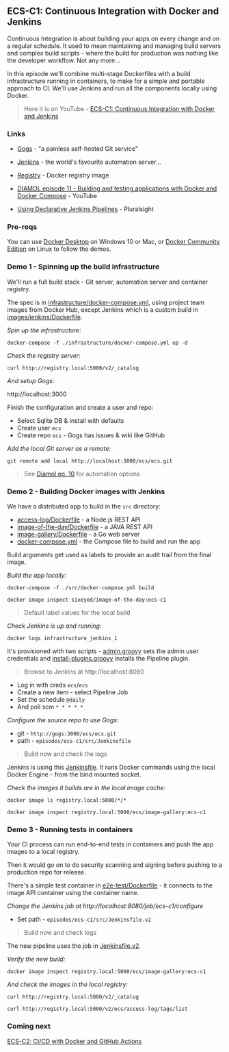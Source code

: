 ## ECS-C1: Continuous Integration with Docker and Jenkins

Continuous Integration is about building your apps on every change and on a regular schedule. It used to mean maintaining and managing build servers and complex build scripts - where the build for production was nothing like the developer workflow. Not any more...

In this episode we'll combine multi-stage Dockerfiles with a build infrastructure running in containers, to make for a simple and portable approach to CI. We'll use Jenkins and run all the components locally using Docker.

> Here it is on YouTube - [ECS-C1: Continuous Integration with Docker and Jenkins](https://youtu.be/MBDxDM4NkbI)

### Links

* [Gogs](https://gogs.io) - "a painless self-hosted Git service"

* [Jenkins](https://www.jenkins.io) - the world's favourite automation server...

* [Registry](https://github.com/docker/distribution) - Docker registry image

* [DIAMOL episode 11 - Building and testing applications with Docker and Docker Compose](https://youtu.be/lO-Lwwy04zs) - YouTube

* [Using Declarative Jenkins Pipelines](https://pluralsight.pxf.io/DPOAj) - Pluralsight

### Pre-reqs

You can use [Docker Desktop](https://www.docker.com/products/docker-desktop) on Windows 10 or Mac, or [Docker Community Edition](https://docs.docker.com/engine/install/) on Linux to follow the demos.

### Demo 1 - Spinning up the build infrastructure

We'll run a full build stack - Git server, automation server and container registry.

The spec is in [infrastructure/docker-compose.yml](./infrastructure/docker-compose.yml), using project team images from Docker Hub, except Jenkins which is a custom build in [images/jenkins/Dockerfile](./images/jenkins/Dockerfile).

_Spin up the infrastructure:_

```
docker-compose -f ./infrastructure/docker-compose.yml up -d
```

_Check the registry server:_

```
curl http://registry.local:5000/v2/_catalog
```

_And setup Gogs:_

http://localhost:3000

Finish the configuration and create a user and repo:

* Select Sqlite DB & install with defaults
* Create user `ecs`
* Create repo `ecs` - Gogs has issues & wiki like GitHub

_Add the local Git server as a remote:_

```
git remote add local http://localhost:3000/ecs/ecs.git
```

> See [Diamol ep. 10](https://youtu.be/lO-Lwwy04zs) for automation options

### Demo 2 - Building Docker images with Jenkins

We have a distributed app to build in the `src` directory:

* [access-log/Dockerfile](./src/access-log/Dockerfile) - a Node.js REST API
* [image-of-the-day/Dockerfile](./src/image-of-the-day/Dockerfile) - a JAVA REST API
* [image-gallery/Dockerfile](./src/image-gallery/Dockerfile) - a Go web server
* [docker-compose.yml](./src/docker-compose.yml) - the Compose file to build and run the app

Build arguments get used as labels to provide an audit trail from the final image.

_Build the app locally:_

```
docker-compose -f ./src/docker-compose.yml build

docker image inspect sixeyed/image-of-the-day:ecs-c1
```

> Default label values for the local build

_Check Jenkins is up and running:_

```
docker logs infrastructure_jenkins_1
```

It's provisioned with two scripts - [admin.groovy](./infrastructure/jenkins/admin.groovy) sets the admin user credentials and [install-plugins.groovy](./infrastructure/jenkins/install-plugins.groovy) installs the Pipeline plugin.

> Browse to Jenkins at http://localhost:8080

* Log in with creds `ecs`/`ecs`
* Create a new item - select Pipeline Job
* Set the schedule `@daily`
* And poll scm `* * * * * `

_Configure the source repo to use Gogs:_

* git - `http://gogs:3000/ecs/ecs.git`
* path - `episodes/ecs-c1/src/Jenkinsfile`

> Build now and check the logs

Jenkins is using this [Jenkinsfile](.\src\Jenkinsfile). It runs Docker commands using the local Docker Engine - from the bind mounted socket. 

_Check the images it builds are in the local image cache:_

```
docker image ls registry.local:5000/*/*

docker image inspect registry.local:5000/ecs/image-gallery:ecs-c1
```

### Demo 3 - Running tests in containers

Your CI process can run end-to-end tests in containers and push the app images to a local registry. 

Then it would go on to do security scanning and signing before pushing to a production repo for release.

There's a simple test container in [e2e-test/Dockerfile](./src/e2e-test/Dockerfile) - it connects to the image API container using the container name.

_Change the Jenkins job at http://localhost:8080/job/ecs-c1/configure_

* Set path - `episodes/ecs-c1/src/Jenkinsfile.v2`

> Build now and check logs

The new pipeline uses the job in [Jenkinsfile.v2](.\src\Jenkinsfile.v2).

_Verify the new build:_

```
docker image inspect registry.local:5000/ecs/image-gallery:ecs-c1
```

_And check the images in the local registry:_

```
curl http://registry.local:5000/v2/_catalog

curl http://registry.local:5000/v2/ecs/access-log/tags/list
```

### Coming next

[ECS-C2: CI/CD with Docker and GitHub Actions](https://youtu.be/HCk-_bssu4w)
